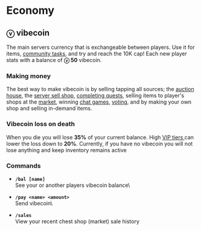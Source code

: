 # Economy

## ⓥ vibecoin

The main servers currency that is exchangeable between players. Use it for items, [community tasks](community-tasks.md), and try and reach the 10K cap! Each new player stats with a balance of **ⓥ 50** vibecoin.

### Making money

The best way to make vibecoin is by selling tapping all sources; the [auction house](auction-house.md), the [server sell shop](server-sell-shop.md), [completing quests](questing.md), selling items to player's shops at the [market](market.md), winning [chat games](../general/rich-chat/chat-games.md), [voting](../general/misc./voting.md), and by making your own shop and selling in-demand items.

### Vibecoin loss on death

When you die you will lose **35%** of your current balance. High [VIP tiers ](broken-reference)can lower the loss down to **20%**. Currently, if you have no vibecoin you will not lose anything and keep inventory remains active

### Commands

* **`/bal [name]`**\
  See your or another players vibecoin balance\

* **`/pay <name> <amount>`**\
  Send vibecoin\

* **`/sales`**\
  View your recent chest shop (market) sale history

